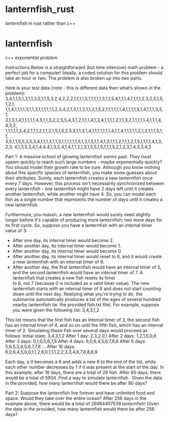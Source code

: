 # lanternfish_rust
lanternfish in rust rather than c++

# lanternfish
c++ exponential problem

Instructions
Below is a straightforward (but time intensive) math problem - a perfect job for a computer!
Ideally, a coded solution for this problem should take an hour or two. The problem is also broken
up into two parts.

Here is your test data (note - this is different data then what’s shown in the problem):
3,4,1,1,5,1,3,1,1,3,5,1,1,5,3,2,4,2,2,2,1,1,1,1,5,1,1,1,1,1,3,1,1,5,4,1,1,1,4,1,1,1,1,2,3,2,5,1,5,1,2,1,
1,1,4,1,1,1,1,3,1,1,3,1,1,1,1,1,1,2,3,4,2,1,3,1,1,2,1,1,2,1,5,2,1,1,1,1,1,1,4,1,1,1,1,5,1,4,1,1,1,3,3,1,
3,1,3,1,4,1,1,1,1,1,4,5,1,1,3,2,2,5,5,4,3,1,2,1,1,1,4,1,3,4,1,1,1,1,2,1,1,3,2,1,1,1,1,1,4,1,1,1,4,4,5,2,
1,1,1,1,1,2,4,2,1,1,1,2,1,1,2,1,5,1,5,2,5,5,1,1,3,1,4,1,1,1,1,1,1,1,4,1,1,4,1,1,1,1,1,2,1,2,1,1,1,5,1,1,
3,5,1,1,5,5,3,5,3,4,1,1,1,3,1,1,3,1,1,1,1,1,1,5,1,3,1,5,1,1,4,1,3,1,1,1,2,1,1,1,2,1,5,1,1,1,1,4,1,3,2,3,
4,1,3,5,3,4,1,4,4,4,1,3,2,4,1,4,1,1,2,1,3,1,5,5,1,5,1,1,1,5,2,1,2,3,1,4,3,3,4,3

Part 1:
A massive school of glowing lanternfish swims past. They must spawn quickly to reach such
large numbers - maybe exponentially quickly? You should model their growth rate to be sure.
Although you know nothing about this specific species of lanternfish, you make some guesses
about their attributes. Surely, each lanternfish creates a new lanternfish once every 7 days.
However, this process isn't necessarily synchronized between every lanternfish - one lanternfish
might have 2 days left until it creates another lanternfish, while another might have 4. So, you
can model each fish as a single number that represents the number of days until it creates a new
lanternfish.

Furthermore, you reason, a new lanternfish would surely need slightly longer before it's capable
of producing more lanternfish: two more days for its first cycle.
So, suppose you have a lanternfish with an internal timer value of 3:
 + After one day, its internal timer would become 2.
 + After another day, its internal timer would become 1.
 + After another day, its internal timer would become 0.
 + After another day, its internal timer would reset to 6, and it would create
    a new lanternfish with an internal timer of 8.
 + After another day, the first lanternfish would have an internal timer of 5, and the second
    lanternfish would have an internal timer of 7.
A lanternfish that creates a new fish resets its timer to 6, not 7 (because 0 is included as a valid
timer value). The new lanternfish starts with an internal timer of 8 and does not start counting
down until the next day.
Realizing what you're trying to do, the submarine automatically produces a list of the ages of
several hundred nearby lanternfish (ie. the provided fish.txt file).
For example, suppose you were given the following list:
3,4,3,1,2

This list means that the first fish has an internal timer of 3, the second fish has an internal timer
of 4, and so on until the fifth fish, which has an internal timer of 2. Simulating these fish over
several days would proceed as follows:
Initial state: 3,4,3,1,2
After 1 day: 2,3,2,0,1
After 2 days: 1,2,1,6,0,8
After 3 days: 0,1,0,5,6,7,8
After 4 days: 6,0,6,4,5,6,7,8,8
After 5 days: 5,6,5,3,4,5,6,7,7,8
...
After 18 days: 6,0,6,4,5,6,0,1,1,2,6,0,1,1,1,2,2,3,3,4,6,7,8,8,8,8

Each day, a 0 becomes a 6 and adds a new 8 to the end of the list, while each other number
decreases by 1 if it was present at the start of the day.
In this example, after 18 days, there are a total of 26 fish. After 80 days, there would be a total
of 5934.
Find a way to simulate lanternfish. 
Given the data in the provided, how many lanternfish would there be after 80 days?

Part 2:
Suppose the lanternfish live forever and have unlimited food and space. Would they take over
the entire ocean?
After 256 days in the example above, there would be a total of 26984457539 lanternfish!
Given the data in the provided, how many lanternfish would there be after 256 days?
